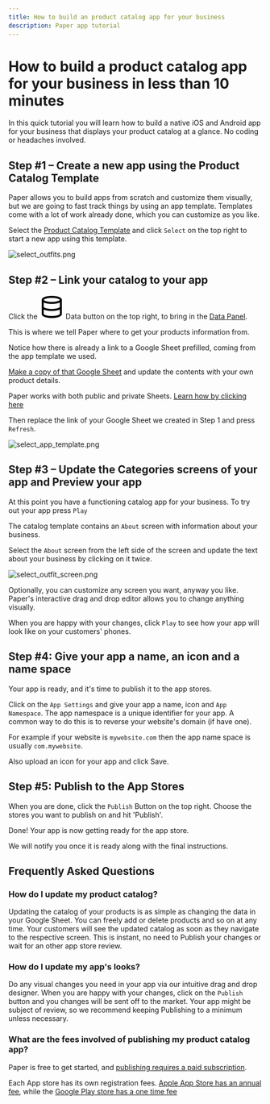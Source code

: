 ```yaml
---
title: How to build an product catalog app for your business
description: Paper app tutorial
---
```


# How to build a product catalog app for your business in less than 10 minutes

In this quick tutorial you will learn how to build a native iOS and Android app for your business that displays your product catalog at a glance. No coding or headaches involved.

## Step #1 – Create a new app using the Product Catalog Template

Paper allows you to build apps from scratch and customize them visually, but we are going to fast track things by using an app template. Templates come with a lot of work already done, which you can customize as you like.

Select the [Product Catalog Template](/app?app_template=product-catalog&preview=true) and click `Select` on the top right to start a new app using this template.

![select_outfits.png](/select_outfits.png)

## Step #2 – Link your catalog to your app

Click the <img class='button-secondary p-1 m-0  inline' src="/assets/data.svg"> Data button on the top right, to bring in the [Data Panel](/docs/building/data).

This is where we tell Paper where to get your products information from.

Notice how there is already a link to a Google Sheet prefilled, coming from the app template we used.

[Make a copy of that Google Sheet](https://docs.google.com/spreadsheets/d/1LJPMq2GT-nwYwJesyoyqQuj0XtLWu1KpB9XqQDFEVIo/edit) and update the contents with your own product details.

Paper works with both public and private Sheets. [Learn how by clicking here](/docs/building/data)

Then replace the link of your Google Sheet we created in Step 1 and press `Refresh`.

![select_app_template.png](/add_data.png)

## Step #3 – Update the Categories screens of your app and Preview your app

At this point you have a functioning catalog app for your business. To try out your app press `Play`

The catalog template contains an `About` screen with information about your business.

Select the `About` screen from the left side of the screen and update the text about your business by clicking on it twice.

![select_outfit_screen.png](/select_outfit_screen.png)

Optionally, you can customize any screen you want, anyway you like. Paper's interactive drag and drop editor allows you to change anything visually.

When you are happy with your changes, click `Play` to see how your app will look like on your customers' phones.

## Step #4: Give your app a name, an icon and a name space

Your app is ready, and it's time to publish it to the app stores.

Click on the `App Settings` and give your app a name, icon and `App Namespace`. The app namespace is a unique identifier for your app. A common way to do this is to reverse your website's domain (if have one).

For example if your website is `mywebsite.com` then the app name space is usually `com.mywebsite`.

Also upload an icon for your app and click Save.

## Step #5: Publish to the App Stores

When you are done, click the `Publish` Button on the top right. Choose the stores you want to publish on and hit 'Publish'.

Done! Your app is now getting ready for the app store.

We will notify you once it is ready along with the final instructions.

## Frequently Asked Questions

### How do I update my product catalog?
Updating the catalog of your products is as simple as changing the data in your Google Sheet. You can freely add or delete products and so on at any time. Your customers will see the updated catalog as soon as they navigate to the respective screen. This is instant, no need to Publish your changes or wait for an other app store review.

### How do I update my app's looks?
Do any visual changes you need in your app via our intuitive drag and drop designer. When you are happy with your changes, click on the `Publish` button and you changes will be sent off to the market. Your app might be subject of review, so we recommend keeping Publishing to a minimum unless necessary.

### What are the fees involved of publishing my product catalog app?
Paper is free to get started, and [publishing requires a paid subscription](/pricing).

Each App store has its own registration fees. <a href='https://developer.apple.com/programs/enroll' target='_blank'>Apple App Store has an annual fee</a>, while the <a href='https://play.google.com/apps/publish/signup' target='_blank'>Google Play store has a one time fee</a>